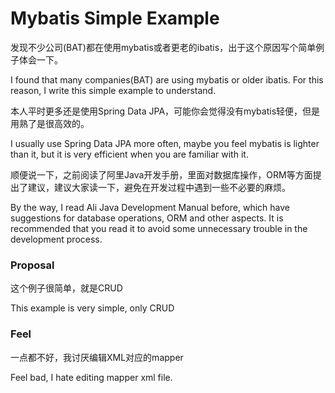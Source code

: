# Mybatis Simple Example

发现不少公司(BAT)都在使用mybatis或者更老的ibatis，出于这个原因写个简单例子体会一下。

I found that many companies(BAT) are using mybatis or older ibatis. For this reason, I write this simple example to understand.

本人平时更多还是使用Spring Data JPA，可能你会觉得没有mybatis轻便，但是用熟了是很高效的。

I usually use Spring Data JPA more often, maybe you feel mybatis is lighter than it, but it is very efficient when you are familiar with it.

顺便说一下，之前阅读了阿里Java开发手册，里面对数据库操作，ORM等方面提出了建议，建议大家读一下，避免在开发过程中遇到一些不必要的麻烦。

By the way, I read Ali Java Development Manual before, which have suggestions for database operations, ORM and other aspects.
It is recommended that you read it to avoid some unnecessary trouble in the development process.

### Proposal
这个例子很简单，就是CRUD

This example is very simple, only CRUD

### Feel
一点都不好，我讨厌编辑XML对应的mapper

Feel bad, I hate editing mapper xml file.